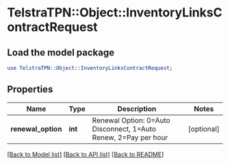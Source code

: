 # TelstraTPN::Object::InventoryLinksContractRequest

## Load the model package
```perl
use TelstraTPN::Object::InventoryLinksContractRequest;
```

## Properties
Name | Type | Description | Notes
------------ | ------------- | ------------- | -------------
**renewal_option** | **int** | Renewal Option: 0&#x3D;Auto Disconnect, 1&#x3D;Auto Renew, 2&#x3D;Pay per hour | [optional] 

[[Back to Model list]](../README.md#documentation-for-models) [[Back to API list]](../README.md#documentation-for-api-endpoints) [[Back to README]](../README.md)


